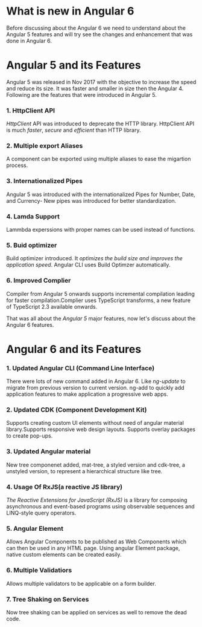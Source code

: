 # What is new in Angular 6
Before discussing about the Angular 6 we need to understand about the Angular 5 features and will try see the changes and enhancement that was done in Angular 6.
# Angular 5 and its Features
Angular 5 was released in Nov 2017 with the objective to increase the speed and reduce its size. It was faster and smaller  in size then the Angular 4.
Following are the features that were introduced in Angular 5.
### 1. HttpClient API
*HttpClient* API was introduced to deprecate the HTTP library. HttpClient API is much *faster*, *secure* and *efficient* than HTTP library.
### 2. Multiple export Aliases
A component can be exported using multiple aliases to ease the migartion process.
### 3. Internationalized Pipes
Angular 5 was introduced with the internationalized Pipes for Number, Date, and Currency- New pipes was introduced for better standardization.
### 4. Lamda Support
Lammbda experssions with proper names can be used instead of functions.
### 5. Buid optimizer
Build optimizer introduced. It *optimizes the build size and improves the application speed*. Angular CLI uses Build Optimzer automatically.
### 6. Improved Complier
Compiler from Angular 5 onwards supports incremental compilation leading for faster compilation.Complier uses TypeScript transforms, a new feature of TypeScript 2.3 available onwards.

That was all about the *Angular 5* major features, now let's discuss about the Angular 6 features.
# Angular 6 and its Features
### 1. Updated Angular CLI (Command Line Interface)
There were lots of new command added in Angular 6. Like *ng-update* to migrate from previous version to current version.
ng-add to quickly add application features to make application a progressive web apps.
### 2. Updated CDK (Component Development Kit)
Supports creating custom UI elements without need of angular material library.Supports responsive web design layouts. Supports overlay packages to create pop-ups.
### 3. Updated Angular material
New tree componenet added, mat-tree, a styled version and cdk-tree, a unstyled version, to represent a hierarchical structure like tree.
### 4. Usage Of RxJS(a reactive JS library)
*The Reactive Extensions for JavaScript (RxJS)* is a library for composing asynchronous and event-based programs using observable sequences and LINQ-style query operators.
### 5. Angular Element
Allows Angular Components to be published as Web Components which can then be used in any HTML page.
Using angular Element package, native custom elements can be created easily.
### 6. Multiple Validatiors
Allows multiple validators to be applicable on a form builder.
### 7. Tree Shaking on Services
Now tree shaking can be applied on services as well to remove the dead code.
